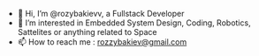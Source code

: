 - 👋 Hi, I’m @rozybakievv, a Fullstack Developer
- 👀 I’m interested in Embedded System Design, Coding, Robotics, Sattelites or anything related to Space
- 📫 How to reach me : rozzybakiev@gmail.com
